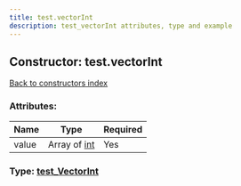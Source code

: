 ```yaml
---
title: test.vectorInt
description: test_vectorInt attributes, type and example
---
```

## Constructor: test.vectorInt  
[Back to constructors index](index.md)



### Attributes:

| Name     |    Type       | Required |
|----------|---------------|----------|
|value|Array of [int](../constructors/int.md) | Yes|



### Type: [test\_VectorInt](../types/test_VectorInt.md)


